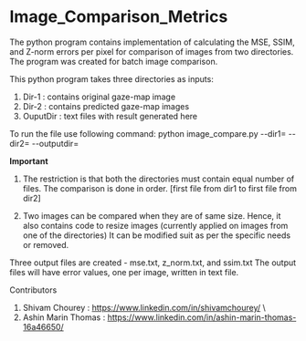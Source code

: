 # Image_Comparison_Metrics

The python program contains implementation of calculating the MSE, SSIM, and Z-norm errors per pixel for comparison of images from two directories.
The program was created for batch image comparison.

This python program takes three directories as inputs: 
1. Dir-1 : contains original gaze-map image
2. Dir-2 : contains predicted gaze-map images
3. OuputDir : text files with result generated here


To run the file use following command:
python image_compare.py --dir1=<path of dir1> --dir2=<path of dir2> --outputdir=<path of output dir>

**Important** 
1. The restriction is that both the directories must contain equal number of files.
   The comparison is done in order. [first file from dir1 to first file from dir2] 

2. Two images can be compared when they are of same size.
   Hence, it also contains code to resize images (currently applied on images from one of the directories) 
   It can be modified suit as per the specific needs or removed.  

Three output files are created - mse.txt, z_norm.txt, and ssim.txt
The output files will have error values, one per image, written in text file.

Contributors 
1. Shivam Chourey : https://www.linkedin.com/in/shivamchourey/  \
2. Ashin Marin Thomas : https://www.linkedin.com/in/ashin-marin-thomas-16a46650/

